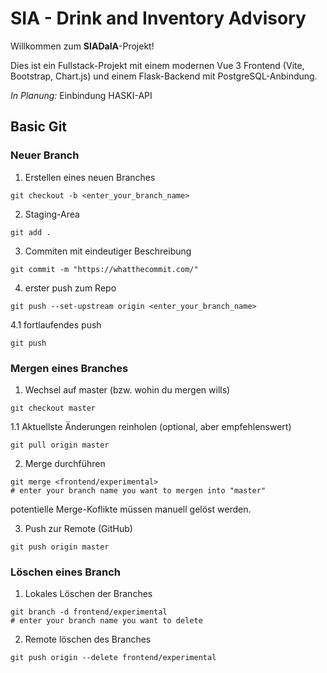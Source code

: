 # SIA - Drink and Inventory Advisory

Willkommen zum **SIADaIA**-Projekt!

Dies ist ein Fullstack-Projekt mit einem modernen Vue 3 Frontend (Vite, Bootstrap, Chart.js) und einem Flask-Backend mit PostgreSQL-Anbindung.

_In Planung:_ Einbindung HASKI-API

## Basic Git


### Neuer Branch


1. Erstellen eines neuen Branches
```
git checkout -b <enter_your_branch_name>
```

2. Staging-Area 
```
git add .
```

3. Commiten mit eindeutiger Beschreibung
```
git commit -m "https://whatthecommit.com/"
```

4. erster push zum Repo
```
git push --set-upstream origin <enter_your_branch_name>
```

4.1 fortlaufendes push
```
git push 
```

### Mergen eines Branches


1. Wechsel auf master (bzw. wohin du mergen wills)
```
git checkout master
```

1.1 Aktuellste Änderungen reinholen (optional, aber empfehlenswert)

```
git pull origin master
```

2. Merge durchführen
```
git merge <frontend/experimental>
# enter your branch name you want to mergen into "master"
```
potentielle Merge-Koflikte müssen manuell gelöst werden.

3. Push zur Remote (GitHub)
```
git push origin master
```

### Löschen eines Branch

1. Lokales Löschen der Branches
```
git branch -d frontend/experimental
# enter your branch name you want to delete
```

2. Remote löschen des Branches
```
git push origin --delete frontend/experimental
```

